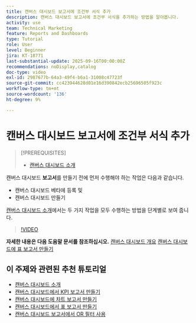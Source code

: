 ```yaml
---
title: 캔버스 대시보드 보고서에 조건부 서식 추가
description: 캔버스 대시보드 보고서에 조건부 서식을 추가하는 방법을 알아봅니다.
activity: use
team: Technical Marketing
feature: Reports and Dashboards
type: Tutorial
role: User
level: Beginner
jira: KT-18771
last-substantial-update: 2025-09-16T00:00:00Z
recommendations: noDisplay,catalog
doc-type: video
exl-id: 2987677b-64a3-49f4-b6a1-31008c47723f
source-git-commit: cc423944628d01e16d390842ecb25696505f923c
workflow-type: tm+mt
source-wordcount: '136'
ht-degree: 9%

---
```


# 캔버스 대시보드 보고서에 조건부 서식 추가

>[!PREREQUISITES]
>
>* [캔버스 대시보드 소개](/help/reporting/canvas-dashboards/introduction-to-canvas-dashboards.md)

캔버스 대시보드 **보고서**&#x200B;를 만들기 전에 먼저 수행해야 하는 작업은 다음과 같습니다.

* 캔버스 대시보드 베타에 등록 및
* 캔버스 대시보드 만들기

[캔버스 대시보드 소개](/help/reporting/canvas-dashboards/introduction-to-canvas-dashboards.md)에서는 두 가지 작업을 모두 수행하는 방법을 단계별로 보여 줍니다.

>[!VIDEO](https://video.tv.adobe.com/v/3474982/?captions=kor&quality=12&learn=on&enablevpops=1)

**자세한 내용은 다음 도움말 문서를 참조하십시오.**
[캔버스 대시보드 개요](https://experienceleague.adobe.com/ko/docs/workfront/using/reporting/canvas-dashboards/canvas-dashboards-overview)
[캔버스 대시보드에 표 보고서 만들기](https://experienceleague.adobe.com/ko/docs/workfront/using/reporting/canvas-dashboards/add-reports/build-table-report)

## 이 주제와 관련된 추천 튜토리얼

* [캔버스 대시보드 소개](/help/reporting/canvas-dashboards/introduction-to-canvas-dashboards.md)
* [캔버스 대시보드에서 KPI 보고서 만들기](/help/reporting/canvas-dashboards/create-a-kpi-report-on-a-canvas-dashboard.md)
* [캔버스 대시보드에 차트 보고서 만들기](/help/reporting/canvas-dashboards/create-a-chart-report-on-a-canvas-dashboard.md)
* [캔버스 대시보드에서 표 보고서 만들기](/help/reporting/canvas-dashboards/create-a-table-report-on-a-canvas-dashboard.md)
* [캔버스 대시보드 보고서에서 OR 필터 사용](/help/reporting/canvas-dashboards/use-an-or-filter-in-a-canvas-dashboard-report.md)